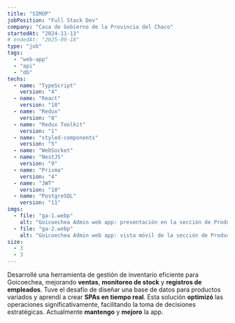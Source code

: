 ```yaml
---
title: "SIMOP"
jobPosition: "Full Stack Dev"
company: "Casa de Gobierno de la Provincia del Chaco"
startedAt: "2024-11-13"
# endedAt: "2025-09-18"
type: "job"
tags:
  - "web-app"
  - "api"
  - "db"
techs:
  - name: "TypeScript"
    version: "4"
  - name: "React"
    version: "18"
  - name: "Redux"
    version: "8"
  - name: "Redux Toolkit"
    version: "1"
  - name: "styled-components"
    version: "5"
  - name: "WebSocket"
  - name: "NestJS"
    version: "9"
  - name: "Prisma"
    version: "4"
  - name: "JWT"
    version: "10"
  - name: "PostgreSQL"
    version: "11"
imgs:
  - file: "ga-1.webp"
    alt: "Goicoechea Admin web app: presentación en la sección de Productos"
  - file: "ga-2.webp"
    alt: "Goicoechea Admin web app: vista móvil de la sección de Productos"
size:
  - 3
  - 3
---
```


Desarrollé una herramienta de gestión de inventario eficiente para Goicoechea, mejorando **ventas**, **monitoreo de stock** y **registros de empleados**. Tuve el desafío de diseñar una base de datos para productos variados y aprendí a crear **SPAs en tiempo real**. Esta solución **optimizó** las operaciones significativamente, facilitando la toma de decisiones estratégicas. Actualmente **mantengo** y **mejoro** la app.
